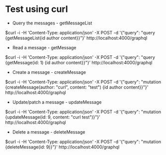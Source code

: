 # Test using curl 

- Query the messages - getMessageList

$curl -i -H 'Content-Type: application/json' -X POST -d '{"query": "query {getMessageList{id author content}}"}' http://localhost:4000/graphql


- Read a message - getMessage

$curl -i -H 'Content-Type: application/json' -X POST -d '{"query": "query {getMessage(id: 1) {id author content}}"}' http://localhost:4000/graphql


- Create a message - createMessage

$curl -i -H 'Content-Type: application/json' -X POST -d '{"query": "mutation {createMessage(author: \"curl\", content: \"test\") {id author content}}"}' http://localhost:4000/graphql


- Update/patch a message - updateMessage

$curl -i -H 'Content-Type: application/json' -X POST -d '{"query": "mutation {updateMessage(id: 9, content: \"curl test\")}"}' http://localhost:4000/graphql


- Delete a message - deleteMessage

$curl -i -H 'Content-Type: application/json' -X POST -d '{"query": "mutation {deleteMessage(id: 9)}"}' http://localhost:4000/graphql
